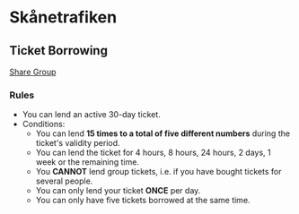 # Skånetrafiken

## Ticket Borrowing

[Share Group](https://www.facebook.com/share/g/GWMa1GmdY2HYTz8m/)

### Rules

- You can lend an active 30-day ticket.
- Conditions:
  - You can lend **15 times to a total of five different numbers** during the ticket's validity period.
  - You can lend the ticket for 4 hours, 8 hours, 24 hours, 2 days, 1 week or the remaining time.
  - You **CANNOT** lend group tickets, i.e. if you have bought tickets for several people.
  - You can only lend your ticket **ONCE** per day.
  - You can only have five tickets borrowed at the same time.
